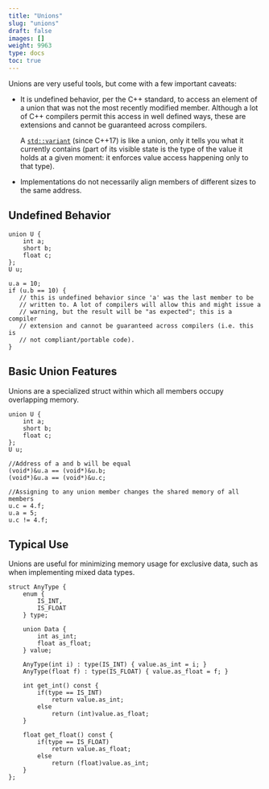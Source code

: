 ```yaml
---
title: "Unions"
slug: "unions"
draft: false
images: []
weight: 9963
type: docs
toc: true
---
```


Unions are very useful tools, but come with a few important caveats:

 - It is undefined behavior, per the C++ standard, to access an element of a union that was not the most recently modified member. Although a lot of C++ compilers permit this access in well defined ways, these are extensions and cannot be guaranteed across compilers.

   A [`std::variant`][1] (since C++17) is like a union, only it tells you what it currently contains (part of its visible state is the type of the value it holds at a
given moment: it enforces value access happening only to that type). 
 - Implementations do not necessarily align members of different sizes to the same address.


  [1]: http://en.cppreference.com/w/cpp/utility/variant

## Undefined Behavior
    union U {
        int a;
        short b;
        float c;
    };
    U u;

    u.a = 10;
    if (u.b == 10) {
       // this is undefined behavior since 'a' was the last member to be
       // written to. A lot of compilers will allow this and might issue a
       // warning, but the result will be "as expected"; this is a compiler
       // extension and cannot be guaranteed across compilers (i.e. this is
       // not compliant/portable code).
    }


## Basic Union Features
Unions are a specialized struct within which all members occupy overlapping memory.

    union U {
        int a;
        short b;
        float c;
    };
    U u;

    //Address of a and b will be equal
    (void*)&u.a == (void*)&u.b;
    (void*)&u.a == (void*)&u.c;

    //Assigning to any union member changes the shared memory of all members
    u.c = 4.f;
    u.a = 5;
    u.c != 4.f;

## Typical Use
Unions are useful for minimizing memory usage for exclusive data, such as when implementing mixed data types.

    struct AnyType {
        enum {
            IS_INT,
            IS_FLOAT
        } type;
        
        union Data {
            int as_int;
            float as_float;
        } value;

        AnyType(int i) : type(IS_INT) { value.as_int = i; }
        AnyType(float f) : type(IS_FLOAT) { value.as_float = f; }

        int get_int() const {
            if(type == IS_INT)
                return value.as_int;
            else
                return (int)value.as_float;
        }
        
        float get_float() const {
            if(type == IS_FLOAT)
                return value.as_float;
            else
                return (float)value.as_int;
        }
    };

    

